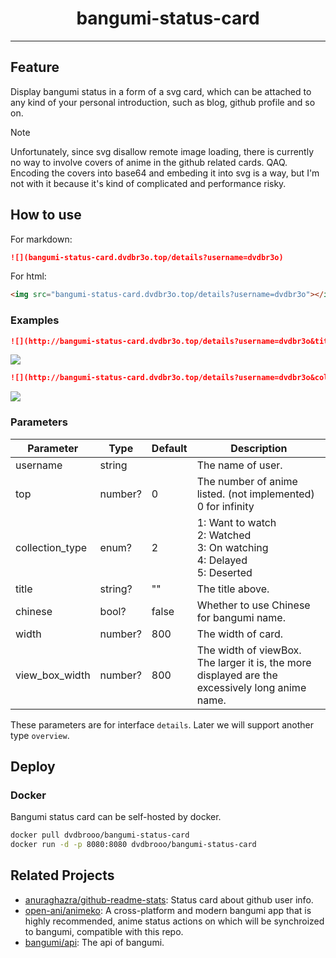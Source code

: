 <h1 align="center">bangumi-status-card</h1>

---

## Feature

Display bangumi status in a form of a svg card, which can be attached to any kind of your personal introduction, such as blog, github profile and so on.

> [!NOTE]
> Unfortunately, since svg disallow remote image loading, there is currently no way to involve covers of anime in the github related cards. QAQ.
> Encoding the covers into base64 and embeding it into svg is a way, but I'm not with it because it's kind of complicated and performance risky.

## How to use

For markdown:

```markdown
![](bangumi-status-card.dvdbr3o.top/details?username=dvdbr3o)
```

For html:

```html
<img src="bangumi-status-card.dvdbr3o.top/details?username=dvdbr3o"></img>
```

### Examples

```markdown
![](http://bangumi-status-card.dvdbr3o.top/details?username=dvdbr3o&title=%E2%9C%85I%27ve%20watched&width=400)
```

![](http://bangumi-status-card.dvdbr3o.top/details?username=dvdbr3o&title=%E2%9C%85I%27ve%20watched&width=400)

```markdown
![](http://bangumi-status-card.dvdbr3o.top/details?username=dvdbr3o&collection_type=3&title=%F0%9F%91%80I%27m%20watching&width=400)
```

![](http://bangumi-status-card.dvdbr3o.top/details?username=dvdbr3o&collection_type=3&title=%F0%9F%91%80I%27m%20watching&width=400)

### Parameters

| Parameter       | Type    | Default | Description                                                                                     |
| --------------- | ------- | ------- | ----------------------------------------------------------------------------------------------- |
| username        | string  |         | The name of user.                                                                               |
| top             | number? | 0       | The number of anime listed. (not implemented)<br />0 for infinity                               |
| collection_type | enum?   | 2       | 1: Want to watch<br /> 2: Watched <br /> 3: On watching <br /> 4: Delayed <br /> 5: Deserted    |
| title           | string? | ""      | The title above.                                                                                |
| chinese         | bool?   | false   | Whether to use Chinese for bangumi name.                                                        |
| width           | number? | 800     | The width of card.                                                                              |
| view_box_width  | number? | 800     | The width of viewBox. The larger it is, the more displayed are the excessively long anime name. |

These parameters are for interface `details`. Later we will support another type `overview`.

## Deploy

### Docker

Bangumi status card can be self-hosted by docker.

```bash
docker pull dvdbrooo/bangumi-status-card
docker run -d -p 8080:8080 dvdbrooo/bangumi-status-card
```

## Related Projects

- [anuraghazra/github-readme-stats](https://github.com/anuraghazra/github-readme-stats): Status card about github user info.
- [open-ani/animeko](https://github.com/open-ani/animeko): A cross-platform and modern bangumi app that is highly recommended, anime status actions on which will be synchroized to bangumi, compatible with this repo.
- [bangumi/api](https://github.com/bangumi/api): The api of bangumi.

